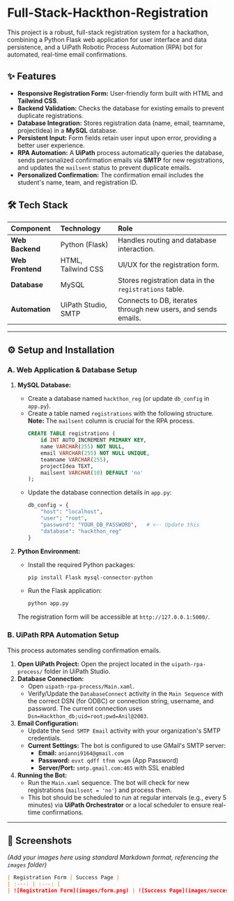 # Full-Stack-Hackthon-Registration

This project is a robust, full-stack registration system for a hackathon, combining a Python Flask web application for user interface and data persistence, and a UiPath Robotic Process Automation (RPA) bot for automated, real-time email confirmations.

## ✨ Features

* **Responsive Registration Form:** User-friendly form built with HTML and **Tailwind CSS**.
* **Backend Validation:** Checks the database for existing emails to prevent duplicate registrations.
* **Database Integration:** Stores registration data (name, email, teamname, projectIdea) in a **MySQL** database.
* **Persistent Input:** Form fields retain user input upon error, providing a better user experience.
* **RPA Automation:** A **UiPath** process automatically queries the database, sends personalized confirmation emails via **SMTP** for new registrations, and updates the `mailsent` status to prevent duplicate emails.
* **Personalized Confirmation:** The confirmation email includes the student's name, team, and registration ID.

## 🛠️ Tech Stack

| Component | Technology | Role |
| :--- | :--- | :--- |
| **Web Backend** | Python (Flask) | Handles routing and database interaction. |
| **Web Frontend** | HTML, Tailwind CSS | UI/UX for the registration form. |
| **Database** | MySQL | Stores registration data in the `registrations` table. |
| **Automation** | UiPath Studio, SMTP | Connects to DB, iterates through new users, and sends emails. |

---

## ⚙️ Setup and Installation

### A. Web Application & Database Setup

1.  **MySQL Database:**
    * Create a database named `hackthon_reg` (or update `db_config` in `app.py`).
    * Create a table named `registrations` with the following structure. **Note:** The `mailsent` column is crucial for the RPA process.
        ```sql
        CREATE TABLE registrations (
            id INT AUTO_INCREMENT PRIMARY KEY,
            name VARCHAR(255) NOT NULL,
            email VARCHAR(255) NOT NULL UNIQUE,
            teamname VARCHAR(255),
            projectIdea TEXT,
            mailsent VARCHAR(10) DEFAULT 'no'
        );
        ```
    * Update the database connection details in `app.py`:
        ```python
        db_config = {
            "host": "localhost",      
            "user": "root",           
            "password": "YOUR_DB_PASSWORD",   # <-- Update this
            "database": "hackthon_reg"  
        }
        ```

2.  **Python Environment:**
    * Install the required Python packages:
        ```bash
        pip install Flask mysql-connector-python
        ```
    * Run the Flask application:
        ```bash
        python app.py
        ```
    The registration form will be accessible at `http://127.0.0.1:5000/`.

### B. UiPath RPA Automation Setup

This process automates sending confirmation emails.

1.  **Open UiPath Project:** Open the project located in the `uipath-rpa-process/` folder in UiPath Studio.
2.  **Database Connection:**
    * Open `uipath-rpa-process/Main.xaml`.
    * Verify/Update the `DatabaseConnect` activity in the `Main Sequence` with the correct DSN (for ODBC) or connection string, username, and password. The current connection uses `Dsn=Hackthon_db;uid=root;pwd=Anil@2003`.
3.  **Email Configuration:**
    * Update the `Send SMTP Email` activity with your organization's SMTP credentials.
    * **Current Settings:** The bot is configured to use GMail's SMTP server:
        * **Email:** `anianni9164@gmail.com`
        * **Password:** `evxt qdff tfnm vwpm` (App Password)
        * **Server/Port:** `smtp.gmail.com:465` with SSL enabled
4.  **Running the Bot:**
    * Run the `Main.xaml` sequence. The bot will check for new registrations (`mailsent = 'no'`) and process them.
    * This bot should be scheduled to run at regular intervals (e.g., every 5 minutes) via **UiPath Orchestrator** or a local scheduler to ensure real-time confirmations.

---

## 📸 Screenshots

*(Add your images here using standard Markdown format, referencing the `images` folder)*

```markdown
| Registration Form | Success Page |
| :---: | :---: |
| ![Registration Form](images/form.png) | ![Success Page](images/success.png) |
